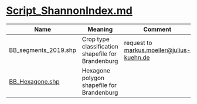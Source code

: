 
# [Script_ShannonIndex.md](https://github.com/FLFgit/MonViAcode/blob/main/Script_ShannonIndex.md)

| Name | Meaning | Comment | 
| --------|-------|--------| 
| BB_segments_2019.shp | Crop type classification shapefile for Brandenburg | request to markus.moeller@julius-kuehn.de |
| [BB_Hexagone.shp](https://github.com/FLFgit/MonViAcode/tree/main/Data) | Hexagone polygon shapefile for Brandenburg | 
